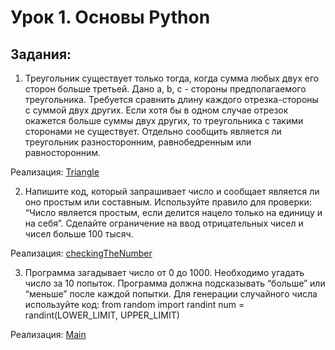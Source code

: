 # Урок 1. Основы Python

## Задания:

1. Треугольник существует только тогда, когда сумма любых двух его сторон больше третьей. Дано a, b, c - стороны предполагаемого треугольника. Требуется сравнить длину каждого отрезка-стороны с суммой двух других. Если хотя бы в одном случае отрезок окажется больше суммы двух других, то треугольника с такими сторонами не существует. Отдельно сообщить является ли треугольник разносторонним, равнобедренным или равносторонним.

Реализация:
[Triangle](https://github.com/MikhailAkulov/intoTheDepthsOfPython/blob/main/pythonHomeWork_1/triangle.py)

2. Напишите код, который запрашивает число и сообщает является ли оно простым или составным. Используйте правило для проверки: “Число является простым, если делится нацело только на единицу и на себя”. Сделайте ограничение на ввод отрицательных чисел и чисел больше 100 тысяч.

Реализация:
[checkingTheNumber](https://github.com/MikhailAkulov/intoTheDepthsOfPython/blob/main/pythonHomeWork_1/checkingTheNumber.py)

3. Программа загадывает число от 0 до 1000. Необходимо угадать число за 10 попыток. Программа должна подсказывать “больше” или “меньше” после каждой попытки. Для генерации случайного числа используйте код:
from random import randint
num = randint(LOWER_LIMIT, UPPER_LIMIT) 

Реализация:
[Main](https://github.com/MikhailAkulov/Algorithms_home_works/blob/main/src/main/java/home_work_4/Main.java)